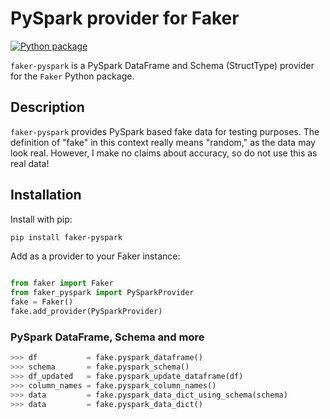 
# PySpark provider for Faker

[![Python package](https://github.com/spsoni/faker_pyspark/actions/workflows/python-package.yml/badge.svg)](https://github.com/spsoni/faker_pyspark/actions/workflows/python-package.yml)

`faker-pyspark` is a PySpark DataFrame and Schema (StructType) provider for the `Faker` Python package.


## Description

`faker-pyspark` provides PySpark based fake data for testing purposes.  The definition of "fake" in this context really means "random," as the data may look real.  However, I make no claims about accuracy, so do not use this as real data!


## Installation

Install with pip:

``` bash
pip install faker-pyspark

```

Add as a provider to your Faker instance:

``` python

from faker import Faker
from faker_pyspark import PySparkProvider
fake = Faker()
fake.add_provider(PySparkProvider)

```

### PySpark DataFrame, Schema and more

``` python
>>> df           = fake.pyspark_dataframe()
>>> schema       = fake.pyspark_schema()
>>> df_updated   = fake.pyspark_update_dataframe(df)
>>> column_names = fake.pyspark_column_names()
>>> data         = fake.pyspark_data_dict_using_schema(schema)
>>> data         = fake.pyspark_data_dict()

```
